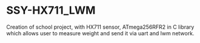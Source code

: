 # SSY-HX711_LWM
Creation of school project, with HX711 sensor, ATmega256RFR2 in C library which allows user to measure weight and send it via uart and lwm network. 

